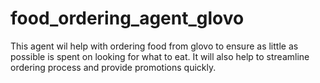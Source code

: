 # food_ordering_agent_glovo
This agent wil help with ordering food from glovo to ensure as little as possible is spent on looking for what to eat. It will also help to streamline ordering process and provide promotions quickly.
